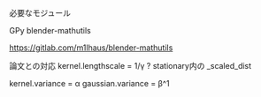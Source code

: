 必要なモジュール

GPy
blender-mathutils

https://gitlab.com/m1lhaus/blender-mathutils

論文との対応
kernel.lengthscale = 1/γ ?
stationary内の _scaled_dist

kernel.variance = α
gaussian.variance = β^1